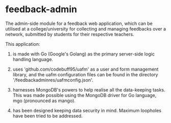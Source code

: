 # feedback-admin

The admin-side module for a feedback web application, which can be utilised at a college/university for collecting and managing feedbacks over a network, submitted by students for their respective teachers.

This application:

1. is made with Go (Google's Golang) as the primary server-side logic handling language.

2. uses 'github.com/codebuff95/uafm' as a user and form management library, and the uafm configuration files can be found in the directory '/feedbackadminres/uafmconfig.json'.

3. harnesses MongoDB's powers to help realise all the data-keeping tasks. This was made possible using the MongoDB driver for Go language, mgo (pronounced as mango).

4. has been designed keeping data security in mind. Maximum loopholes have been tried to be addressed.

